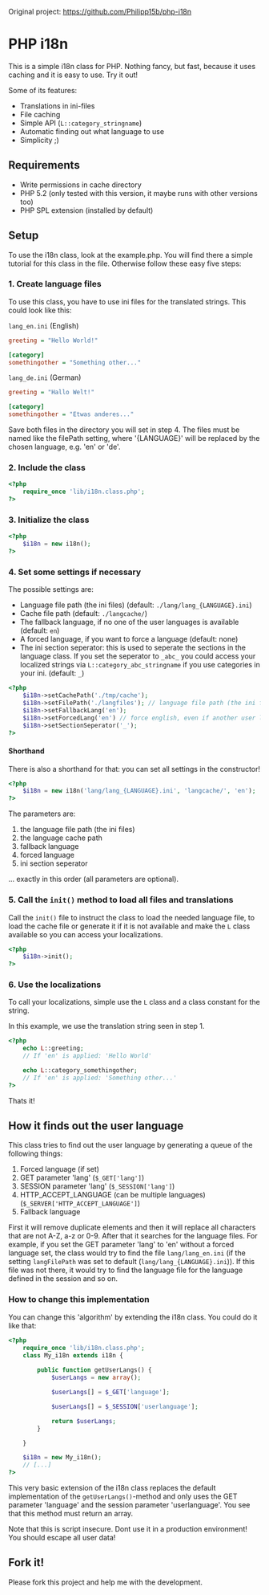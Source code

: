 Original project: https://github.com/Philipp15b/php-i18n

# PHP i18n
This is a simple i18n class for PHP. Nothing fancy, but fast, because it uses caching and it is easy to use. Try it out!

Some of its features:

* Translations in ini-files
* File caching
* Simple API (`L::category_stringname`)
* Automatic finding out what language to use
* Simplicity ;)

## Requirements

* Write permissions in cache directory
* PHP 5.2 (only tested with this version, it maybe runs with other versions too)
* PHP SPL extension (installed by default)

## Setup
To use the i18n class, look at the example.php. You will find there a simple tutorial for this class in the file. Otherwise follow these easy five steps:

### 1. Create language files
To use this class, you have to use ini files for the translated strings. This could look like this:

`lang_en.ini` (English)

```ini
greeting = "Hello World!"

[category]
somethingother = "Something other..."
```

`lang_de.ini` (German)

```ini
greeting = "Hallo Welt!"

[category]
somethingother = "Etwas anderes..."
```

Save both files in the directory you will set in step 4. 
The files must be named like the filePath setting, where '{LANGUAGE}' will be replaced by the chosen language, e.g. 'en' or 'de'.

### 2. Include the class
```php
<?php
	require_once 'lib/i18n.class.php';
?>
```

### 3. Initialize the class
```php
<?php
	$i18n = new i18n();
?>
```

### 4. Set some settings if necessary
The possible settings are:

* Language file path (the ini files) (default: `./lang/lang_{LANGUAGE}.ini`)
* Cache file path (default: `./langcache/`)
* The fallback language, if no one of the user languages is available (default: `en`)
* A forced language, if you want to force a language (default: none)
* The ini section seperator: this is used to seperate the sections in the language class. If you set the seperator to `_abc_` you could access your localized strings via `L::category_abc_stringname` if you use categories in your ini. (default: `_`)

```php
<?php
	$i18n->setCachePath('./tmp/cache');
	$i18n->setFilePath('./langfiles'); // language file path (the ini files)
	$i18n->setFallbackLang('en');
	$i18n->setForcedLang('en') // force english, even if another user language is available
	$i18n->setSectionSeperator('_');
?>
```

#### Shorthand
There is also a shorthand for that: you can set all settings in the constructor!

```php
<?php
	$i18n = new i18n('lang/lang_{LANGUAGE}.ini', 'langcache/', 'en');
?>
```

The parameters are:

1. the language file path (the ini files)
2. the language cache path
3. fallback language
4. forced language
5. ini section seperator

... exactly in this order (all parameters are optional).

### 5. Call the `init()` method to load all files and translations
Call the `init()` file to instruct the class to load the needed language file, to load the cache file or generate it  if it is not available and make the `L` class available so you can access your localizations.

```php
<?php
	$i18n->init();
?>
```

### 6. Use the localizations
To call your localizations, simple use the `L` class and a class constant for the string.

In this example, we use the translation string seen in step 1.

```php
<?php
	echo L::greeting;
	// If 'en' is applied: 'Hello World'

	echo L::category_somethingother;
	// If 'en' is applied: 'Something other...'
?>
```

Thats it!

## How it finds out the user language
This class tries to find out the user language by generating a queue of the following things:

1. Forced language (if set)
2. GET parameter 'lang' (`$_GET['lang']`)
3. SESSION parameter 'lang' (`$_SESSION['lang']`)
4. HTTP_ACCEPT_LANGUAGE (can be multiple languages) (`$_SERVER['HTTP_ACCEPT_LANGUAGE']`)
5. Fallback language

First it will remove duplicate elements and then it will replace all characters that are not A-Z, a-z or 0-9. 
After that it searches for the language files. For example, if you set the GET parameter 'lang' to 'en' without a forced language set, the class would try to find the file `lang/lang_en.ini` (if the setting `langFilePath` was set to default (`lang/lang_{LANGUAGE}.ini`)).
If this file was not there, it would try to find the language file for the language defined in the session and so on.

### How to change this implementation
You can change this 'algorithm' by extending the i18n class. You could do it like that:

```php
<?php	
	require_once 'lib/i18n.class.php';
	class My_i18n extends i18n {
		
		public function getUserLangs() {
			$userLangs = new array();

			$userLangs[] = $_GET['language'];

			$userLangs[] = $_SESSION['userlanguage'];

			return $userLangs;
		}

	}

	$i18n = new My_i18n();
	// [...]
?>
```

This very basic extension of the i18n class replaces the default implementation of the `getUserLangs()`-method and only uses the GET parameter 'language' and the session parameter 'userlanguage'.
You see that this method must return an array.

Note that this is script insecure. Dont use it in a production environment! You should escape all user data!

## Fork it!
Please fork this project and help me with the development.